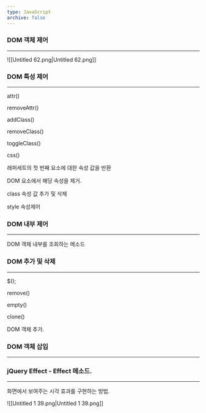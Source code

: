 ```yaml
---
type: JavaScript
archive: false
---
```

### DOM 객체 제어

---

![[Untitled 62.png|Untitled 62.png]]

  

  

### DOM 특성 제어

---

attr()

removeAttr()

addClass()

removeClass()

toggleClass()

css()

래퍼세트의 첫 번째 요소에 대한 속성 값을 반환

DOM 요소에서 해당 속성을 제거.

class 속성 값 추가 및 삭제

  

  

style 속성제어

### DOM 내부 제어

---

DOM 객체 내부를 조회하는 메소드

  

### DOM 추가 및 삭제

---

$();

remove()

empty()

clone()

DOM 객체 추가.

  

  

### DOM 객체 삽입

---

  

### jQuery Effect - Effect 메소드.

---

화면에서 보여주는 시각 효과를 구현하는 방법.

![[Untitled 1 39.png|Untitled 1 39.png]]